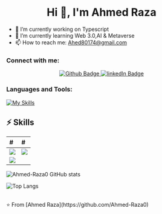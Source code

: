   <h1 align="center">Hi 👋, I'm Ahmed Raza</h1>

- 🔭 I’m currently working on Typescript
- 🌱 I’m currently learning Web 3.0,AI & Metaverse 
- 📫 How to reach me: Ahed80174@gmail.com
  
### Connect with me:
<div align="center" id="badges">
  <a href="https://github.com/Ahmed-Raza0">
    <img src="https://img.shields.io/badge/Github-white?style=for-the-badge&logo=Github&logoColor=black" alt="Github Badge"/>
  </a>
  <a href="https://linkedin.com/in/ahmed-raza-6918b72b8">
    <img src="https://img.shields.io/badge/linkedIn-blue?style=for-the-badge&logo=linkedIn&logoColor=black" alt="linkedIn Badge"/>
  </a>
</div>

### Languages and Tools:
[![My Skills](https://skillicons.dev/icons?i=html,css,js,ts,py,github,vscode,nodejs,git)](https://skillicons.dev)

<h2>⚡ Skills</h2>

| # | # |
| :------------ | :--------------- |
| <img src="https://img.shields.io/badge/-HTML/CSS/Javascript-0D1117?style=flat-square&logo=html&logoColor=F0DB4F"> | <img src="https://img.shields.io/badge/-Typescript-0D1117?style=flat-square&logo=typescript&logoColor=F0DB4F">
| <img src="https://img.shields.io/badge/-Python-0D1117?style=flat-square&logo=python&logoColor=F0DB4F"> 


![Ahmed-Raza0 GitHub stats](https://github-readme-stats.vercel.app/api?username=Ahmed-Raza0&show_icons=true&theme=dark)

![Top Langs](https://github-readme-stats.vercel.app/api/top-langs/?username=Ahmed-Raza0&theme=dark)


<br>
⭐️ From [Ahmed Raza](https://github.com/Ahmed-Raza0)
